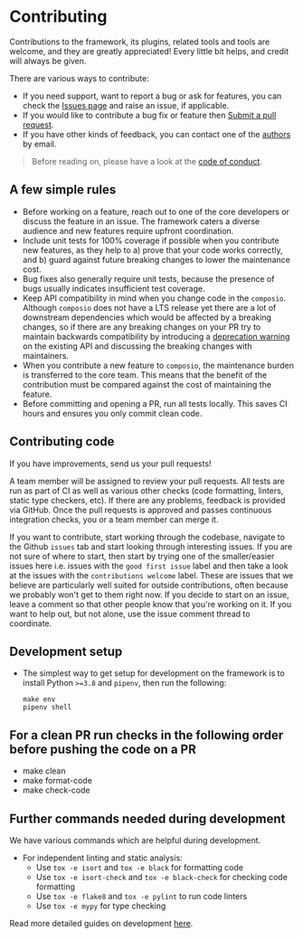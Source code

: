 # Contributing

Contributions to the framework, its plugins, related tools and tools are welcome, and they are greatly appreciated! Every little bit helps, and credit will always be given.

There are various ways to contribute:

- If you need support, want to report a bug or ask for features, you can check the [Issues page](https://github.com/Composiohq/composio/issues) and raise an issue, if applicable.
- If you would like to contribute a bug fix or feature then [Submit a pull request](https://github.com/Composiohq/composio/pulls).
- If you have other kinds of feedback, you can contact one of the [authors](https://github.com/Composiohq/composio/blob/master/AUTHORS.md) by email.

> Before reading on, please have a look at the [code of conduct](https://github.com/Composiohq/composio/blob/master/CODE_OF_CONDUCT.md).

## A few simple rules

- Before working on a feature, reach out to one of the core developers or discuss the feature in an issue. The framework caters a diverse audience and new features require upfront coordination.
- Include unit tests for 100% coverage if possible when you contribute new features, as they help to a) prove that your code works correctly, and b) guard against future breaking changes to lower the maintenance cost.
- Bug fixes also generally require unit tests, because the presence of bugs usually indicates insufficient test coverage.
- Keep API compatibility in mind when you change code in the `composio`. Although `composio` does not have a LTS release yet there are a lot of downstream dependencies which would be affected by a breaking changes, so if there are any breaking changes on your PR try to maintain backwards compatibility by introducing a [deprecation warning](https://github.com/Composiohq/composio/blob/master/python/composio/utils/decorators.py#L15) on the existing API and discussing the breaking changes with maintainers.
- When you contribute a new feature to `composio`, the maintenance burden is transferred to the core team. This means that the benefit of the contribution must be compared against the cost of maintaining the feature.
- Before committing and opening a PR, run all tests locally. This saves CI hours and ensures you only commit clean code.

## Contributing code

If you have improvements, send us your pull requests!

A team member will be assigned to review your pull requests. All tests are run as part of CI as well as various other checks (code formatting, linters, static type checkers, etc). If there are any problems, feedback is provided via GitHub. Once the pull requests is approved and passes continuous integration checks, you or a team member can merge it.

If you want to contribute, start working through the codebase, navigate to the Github `issues` tab and start looking through interesting issues. If you are not sure of where to start, then start by trying one of the smaller/easier issues here i.e. issues with the `good first issue` label and then take a look at the issues with the `contributions welcome` label. These are issues that we believe are particularly well suited for outside contributions, often because we probably won't get to them right now. If you decide to start on an issue, leave a comment so that other people know that you're working on it. If you want to help out, but not alone, use the issue comment thread to coordinate.

## Development setup

- The simplest way to get setup for development on the framework is to install Python `>=3.8` and `pipenv`, then run the following:

      make env
      pipenv shell

##  For a clean PR run checks in the following order before pushing the code on a PR

- make clean
- make format-code
- make check-code

## Further commands needed during development

We have various commands which are helpful during development.

- For independent linting and static analysis:
  - Use `tox -e isort` and `tox -e black` for formatting code
  - Use `tox -e isort-check` and `tox -e black-check` for checking code formatting
  - Use `tox -e flake8` and `tox -e pylint` to run code linters
  - Use `tox -e mypy` for type checking

Read more detailed guides on development [here](python/docs/development.md).